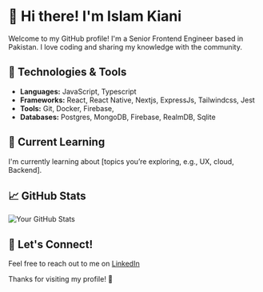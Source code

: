# 👋 Hi there! I'm Islam Kiani

Welcome to my GitHub profile! I'm a Senior Frontend Engineer based in Pakistan. I love coding and sharing my knowledge with the community.

## 🔧 Technologies & Tools

- **Languages:**  JavaScript, Typescript
- **Frameworks:** React, React Native, Nextjs, ExpressJs, Tailwindcss, Jest
- **Tools:** Git, Docker, Firebase, 
- **Databases:** Postgres, MongoDB, Firebase, RealmDB, Sqlite

## 🌱 Current Learning

I'm currently learning about [topics you’re exploring, e.g., UX, cloud, Backend].

## 📈 GitHub Stats

![Your GitHub Stats](https://github-readme-stats.vercel.app/api?username=Jscripter-pk&show_icons=true&theme=radical&show=reviews,discussions_started,prs_merged,prs_merged_percentage)


## 💬 Let's Connect!

Feel free to reach out to me on [LinkedIn]([https://www.linkedin.com/in/islam-kiani-615553166])

Thanks for visiting my profile! 🚀
